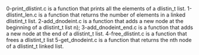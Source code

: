 0-print_dlistint.c is a function that prints all the elements of a dlistin_t list.
1-dlistint_len.c is a function that returns the number of elements in a linked dlistint_t list.
2-add_dnodeint.c is a function that adds a new node at the beginning of a dlistint_t list n);
3-add_dnodeint_end.c is a function that adds a new node at the end of a dlistint_t list.
4-free_dlistint.c is a function that frees a dlistint_t list
5-get_dnodeint.c is a function that returns the nth node of a dlistint_t linked list. 